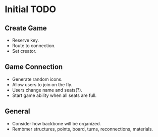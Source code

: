 # Initial TODO

## Create Game

 * Reserve key.
 * Route to connection.
 * Set creator.

## Game Connection

 * Generate random icons.
 * Allow users to join on the fly.
 * Users change name and seats(?).
 * Start game ability when all seats are full.

## General

 * Consider how backbone will be organized.
 * Rembmer structures, points, board, turns, reconnections, materials.
